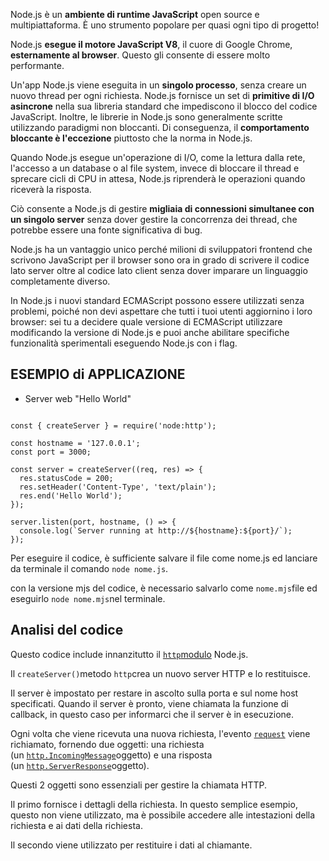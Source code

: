 Node.js è un **ambiente di runtime JavaScript** open source e multipiattaforma. È uno strumento popolare per quasi ogni tipo di progetto!

Node.js **esegue il motore JavaScript V8**, il cuore di Google Chrome, **esternamente al browser**. Questo gli consente di essere molto performante.

Un'app Node.js viene eseguita in un **singolo processo**, senza creare un nuovo thread per ogni richiesta. Node.js fornisce un set di **primitive di I/O asincrone** nella sua libreria standard che impediscono il blocco del codice JavaScript. Inoltre, le librerie in Node.js sono generalmente scritte utilizzando paradigmi non bloccanti. Di conseguenza, il **comportamento bloccante è l'eccezione** piuttosto che la norma in Node.js.

Quando Node.js esegue un'operazione di I/O, come la lettura dalla rete, l'accesso a un database o al file system, invece di bloccare il thread e sprecare cicli di CPU in attesa, Node.js riprenderà le operazioni quando riceverà la risposta.

Ciò consente a Node.js di gestire **migliaia di connessioni simultanee con un singolo server** senza dover gestire la concorrenza dei thread, che potrebbe essere una fonte significativa di bug.

Node.js ha un vantaggio unico perché milioni di sviluppatori frontend che scrivono JavaScript per il browser sono ora in grado di scrivere il codice lato server oltre al codice lato client senza dover imparare un linguaggio completamente diverso.

In Node.js i nuovi standard ECMAScript possono essere utilizzati senza problemi, poiché non devi aspettare che tutti i tuoi utenti aggiornino i loro browser: sei tu a decidere quale versione di ECMAScript utilizzare modificando la versione di Node.js e puoi anche abilitare specifiche funzionalità sperimentali eseguendo Node.js con i flag.

## ESEMPIO di APPLICAZIONE

- Server web "Hello World"
``` node

const { createServer } = require('node:http');

const hostname = '127.0.0.1';
const port = 3000;

const server = createServer((req, res) => {
  res.statusCode = 200;
  res.setHeader('Content-Type', 'text/plain');
  res.end('Hello World');
});

server.listen(port, hostname, () => {
  console.log(`Server running at http://${hostname}:${port}/`);
});

```

Per eseguire il codice, è sufficiente salvare il file come nome.js ed lanciare da terminale il comando `node nome.js`. 

con la versione mjs del codice, è necessario salvarlo come `nome.mjs`file ed eseguirlo `node nome.mjs`nel terminale.

## Analisi del codice
Questo codice include innanzitutto il [`http`modulo](https://nodejs.org/api/http.html) Node.js.

Il `createServer()`metodo `http`crea un nuovo server HTTP e lo restituisce.

Il server è impostato per restare in ascolto sulla porta e sul nome host specificati. Quando il server è pronto, viene chiamata la funzione di callback, in questo caso per informarci che il server è in esecuzione.

Ogni volta che viene ricevuta una nuova richiesta, l'evento [`request`](https://nodejs.org/api/http.html#http_event_request) viene richiamato, fornendo due oggetti: una richiesta (un [`http.IncomingMessage`](https://nodejs.org/api/http.html#http_class_http_incomingmessage)oggetto) e una risposta (un [`http.ServerResponse`](https://nodejs.org/api/http.html#http_class_http_serverresponse)oggetto).

Questi 2 oggetti sono essenziali per gestire la chiamata HTTP.

Il primo fornisce i dettagli della richiesta. 
In questo semplice esempio, questo non viene utilizzato, ma è possibile accedere alle intestazioni della richiesta e ai dati della richiesta.

Il secondo viene utilizzato per restituire i dati al chiamante.